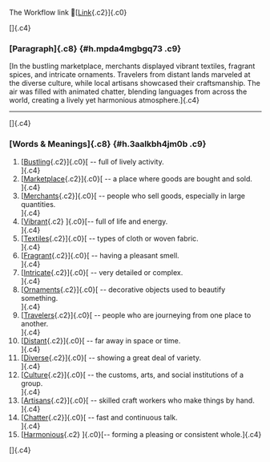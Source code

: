 The Workflow link
👏[[Link](https://www.google.com/url?q=http://www.google.com&sa=D&source=editors&ust=1758880127044957&usg=AOvVaw3MHrAmAyYCnKBfDVdg4woP){.c2}]{.c0}

[]{.c4}

### [Paragraph]{.c8} {#h.mpda4mgbgq73 .c9}

[In the bustling marketplace, merchants displayed vibrant textiles,
fragrant spices, and intricate ornaments. Travelers from distant lands
marveled at the diverse culture, while local artisans showcased their
craftsmanship. The air was filled with animated chatter, blending
languages from across the world, creating a lively yet harmonious
atmosphere.]{.c4}

------------------------------------------------------------------------

[]{.c4}

### [Words & Meanings]{.c8} {#h.3aalkbh4jm0b .c9}

1.  [[Bustling](https://www.google.com/url?q=http://www.google.com&sa=D&source=editors&ust=1758880127046660&usg=AOvVaw0J_Khamd2wzBZdXXc9NkDm){.c2}]{.c0}[ --
    full of lively activity.\
    ]{.c4}
2.  [[Marketplace](https://www.google.com/url?q=http://www.google.com&sa=D&source=editors&ust=1758880127046986&usg=AOvVaw1BNGl2bZ9HXAsYMJHJ7lci){.c2}]{.c0}[ --
    a place where goods are bought and sold.\
    ]{.c4}
3.  [[Merchants](https://www.google.com/url?q=http://www.google.com&sa=D&source=editors&ust=1758880127047326&usg=AOvVaw3bRTKVm4COkNUnI_1MxJ5d){.c2}]{.c0}[ --
    people who sell goods, especially in large quantities.\
    ]{.c4}
4.  [[Vibrant](https://www.google.com/url?q=http://www.google.com&sa=D&source=editors&ust=1758880127047729&usg=AOvVaw1EsmQ2_V0V2STXKCI0_MGt){.c2}
    ]{.c0}[-- full of life and energy.\
    ]{.c4}
5.  [[Textiles](https://www.google.com/url?q=http://www.google.com&sa=D&source=editors&ust=1758880127048090&usg=AOvVaw3k1sMLVCVF2sS7PkD7Du6E){.c2}]{.c0}[ --
    types of cloth or woven fabric.\
    ]{.c4}
6.  [[Fragrant](https://www.google.com/url?q=http://www.google.com&sa=D&source=editors&ust=1758880127048402&usg=AOvVaw24wTX1KzMLtzqomWiRZw0y){.c2}]{.c0}[ --
    having a pleasant smell.\
    ]{.c4}
7.  [[Intricate](https://www.google.com/url?q=http://www.google.com&sa=D&source=editors&ust=1758880127048686&usg=AOvVaw23ALqKWN-XuI1yiY84LdWU){.c2}]{.c0}[ --
    very detailed or complex.\
    ]{.c4}
8.  [[Ornaments](https://www.google.com/url?q=http://www.google.com&sa=D&source=editors&ust=1758880127048972&usg=AOvVaw2JVERlDhnkYgpibz-BPlP6){.c2}]{.c0}[ --
    decorative objects used to beautify something.\
    ]{.c4}
9.  [[Travelers](https://www.google.com/url?q=http://www.google.com&sa=D&source=editors&ust=1758880127049336&usg=AOvVaw2-sopnvFEp4LrWdtCt64mK){.c2}]{.c0}[ --
    people who are journeying from one place to another.\
    ]{.c4}
10. [[Distant](https://www.google.com/url?q=http://www.google.com&sa=D&source=editors&ust=1758880127049803&usg=AOvVaw2lZJrD27In79YUcaVkGdM9){.c2}]{.c0}[ --
    far away in space or time.\
    ]{.c4}
11. [[Diverse](https://www.google.com/url?q=http://www.google.com&sa=D&source=editors&ust=1758880127050091&usg=AOvVaw1GzErhI3feeUqM_WKz6vbt){.c2}]{.c0}[ --
    showing a great deal of variety.\
    ]{.c4}
12. [[Culture](https://www.google.com/url?q=http://www.google.com&sa=D&source=editors&ust=1758880127050447&usg=AOvVaw1kFe1qjLCLnv9o-Zx1XrNK){.c2}]{.c0}[ --
    the customs, arts, and social institutions of a group.\
    ]{.c4}
13. [[Artisans](https://www.google.com/url?q=http://www.google.com&sa=D&source=editors&ust=1758880127050800&usg=AOvVaw3UGFPgxYpssNPMXQU6xZXB){.c2}]{.c0}[ --
    skilled craft workers who make things by hand.\
    ]{.c4}
14. [[Chatter](https://www.google.com/url?q=http://www.google.com&sa=D&source=editors&ust=1758880127051156&usg=AOvVaw3yEcsqd40cULXYksnPcfz6){.c2}]{.c0}[ --
    fast and continuous talk.\
    ]{.c4}
15. [[Harmonious](https://www.google.com/url?q=http://www.google.com&sa=D&source=editors&ust=1758880127051457&usg=AOvVaw3_ES2kN9XbYAkKt2_8Dq-7){.c2}
    ]{.c0}[-- forming a pleasing or consistent whole.]{.c4}

[]{.c4}
